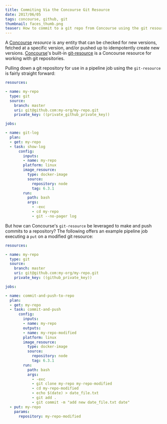 ```yaml
---
title: Commiting Via the Concourse Git Resource
date: 2017/06/05
tags: concourse, github, git
thumbnail: faces_thumb.png
teaser: How to commit to a git repo from Concourse using the git resource.
---
```


A [Concourse](http://concourse-ci.org) _resource_ is any entity that can be checked for new versions, fetched at a specific version, and/or pushed up to idempotently create new versions. [Concourse](http://concourse-ci.org)'s built-in [git-resource](https://github.com/concourse/git-resource) is a Concourse resource for working with git repositories.

Pulling down a git repository for use in a pipeline job using the `git-resource` is fairly straight forward:

```yaml
resources:

- name: my-repo
  type: git
  source:
    branch: master
    uri: git@github.com:my-org/my-repo.git
    private_key: ((private_github_private_key))

jobs:

- name: git-log
  plan:
  - get: my-repo
  - task: show-log
      config:
        inputs:
        - name: my-repo
        platform: linux
        image_resource:
          type: docker-image
          source:
            repository: node
            tag: 6.3.1
        run:
          path: bash
          args:
            - -exc
            - cd my-repo
            - git --no-pager log
```

But how can Concourse's `git-resource` be leveraged to make and push commits to a repository? The following offers an example pipeline job executing a `put` on a modified git resource:

```yaml
resources:

- name: my-repo
  type: git
  source:
    branch: master
    uri: git@github.com:my-org/my-repo.git
    private_key: ((github_private_key))

jobs:

- name: commit-and-push-to-repo
  plan:
  - get: my-repo
  - task: commit-and-push
      config:
        inputs:
        - name: my-repo
        outputs:
        - name: my-repo-modified
        platform: linux
        image_resource:
          type: docker-image
          source:
            repository: node
            tag: 6.3.1
        run:
          path: bash
          args:
            - -exc
            - git clone my-repo my-repo-modified
            - cd my-repo-modified
            - echo $(date) > date_file.txt
            - git add .
            - git commit -m "add new date_file.txt date"
  - put: my-repo
    params:
      repository: my-repo-modified
```
